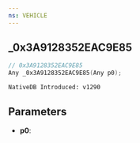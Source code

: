 ```yaml
---
ns: VEHICLE
---
```

## _0x3A9128352EAC9E85

```c
// 0x3A9128352EAC9E85
Any _0x3A9128352EAC9E85(Any p0);
```

```
NativeDB Introduced: v1290
```

## Parameters
* **p0**:
